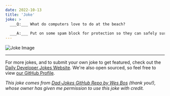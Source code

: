 ```yaml
---
date: 2022-10-13
title: 'Joke'
joke: >
  ___Q:___ What do computers love to do at the beach?
  
  ___A:___ Put on some spam block for protection so they can safely surf the net while catching some .WAVs!
---
```



![Joke Image](https://private.xtrp.io/projects/DailyDeveloperJokes/public_image_server/images/5e12590d3e5c1.png)

---

For more jokes, and to submit your own joke to get featured, check out the [Daily Developer Jokes Website](https://dailydeveloperjokes.github.io/). We're also open sourced, so feel free to view [our GitHub Profile](https://github.com/dailydeveloperjokes).


_This joke comes from [Dad-Jokes GitHub Repo by Wes Bos](https://github.com/wesbos/dad-jokes) (thank you!), whose owner has given me permission to use this joke with credit._

<!--
Joke text:
**Q:** What do computers love to do at the beach?

**A:** Put on some spam block for protection so they can safely surf the net while catching some .WAVs!
 -->


